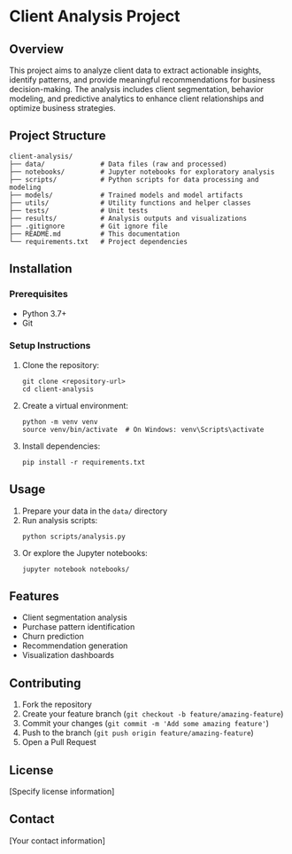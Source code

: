 # Client Analysis Project

## Overview
This project aims to analyze client data to extract actionable insights, identify patterns, and provide meaningful recommendations for business decision-making. The analysis includes client segmentation, behavior modeling, and predictive analytics to enhance client relationships and optimize business strategies.

## Project Structure
```
client-analysis/
├── data/              # Data files (raw and processed)
├── notebooks/         # Jupyter notebooks for exploratory analysis
├── scripts/           # Python scripts for data processing and modeling
├── models/            # Trained models and model artifacts
├── utils/             # Utility functions and helper classes
├── tests/             # Unit tests
├── results/           # Analysis outputs and visualizations
├── .gitignore         # Git ignore file
├── README.md          # This documentation
└── requirements.txt   # Project dependencies
```

## Installation

### Prerequisites
- Python 3.7+
- Git

### Setup Instructions
1. Clone the repository:
   ```
   git clone <repository-url>
   cd client-analysis
   ```

2. Create a virtual environment:
   ```
   python -m venv venv
   source venv/bin/activate  # On Windows: venv\Scripts\activate
   ```

3. Install dependencies:
   ```
   pip install -r requirements.txt
   ```

## Usage
1. Prepare your data in the `data/` directory
2. Run analysis scripts:
   ```
   python scripts/analysis.py
   ```
3. Or explore the Jupyter notebooks:
   ```
   jupyter notebook notebooks/
   ```

## Features
- Client segmentation analysis
- Purchase pattern identification
- Churn prediction
- Recommendation generation
- Visualization dashboards

## Contributing
1. Fork the repository
2. Create your feature branch (`git checkout -b feature/amazing-feature`)
3. Commit your changes (`git commit -m 'Add some amazing feature'`)
4. Push to the branch (`git push origin feature/amazing-feature`)
5. Open a Pull Request

## License
[Specify license information]

## Contact
[Your contact information]
